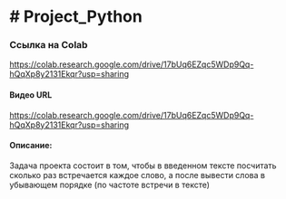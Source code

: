 # # Project_Python
### Ссылка на Colab
https://colab.research.google.com/drive/17bUq6EZqc5WDp9Qq-hQqXp8y2131Ekqr?usp=sharing
#### Видео URL
https://colab.research.google.com/drive/17bUq6EZqc5WDp9Qq-hQqXp8y2131Ekqr?usp=sharing
#### Описание:
Задача проекта состоит в том, чтобы в введенном тексте посчитать сколько раз встречается каждое слово, а после вывести слова в убывающем порядке (по частоте встречи в тексте)
